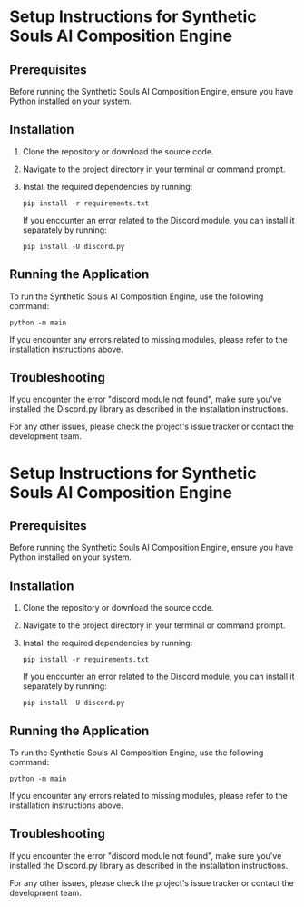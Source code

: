 # Setup Instructions for Synthetic Souls AI Composition Engine

## Prerequisites

Before running the Synthetic Souls AI Composition Engine, ensure you have Python installed on your system.

## Installation

1. Clone the repository or download the source code.

2. Navigate to the project directory in your terminal or command prompt.

3. Install the required dependencies by running:

   ```
   pip install -r requirements.txt
   ```

   If you encounter an error related to the Discord module, you can install it separately by running:

   ```
   pip install -U discord.py
   ```

## Running the Application

To run the Synthetic Souls AI Composition Engine, use the following command:

```
python -m main
```

If you encounter any errors related to missing modules, please refer to the installation instructions above.

## Troubleshooting

If you encounter the error "discord module not found", make sure you've installed the Discord.py library as described in the installation instructions.

For any other issues, please check the project's issue tracker or contact the development team.
# Setup Instructions for Synthetic Souls AI Composition Engine

## Prerequisites

Before running the Synthetic Souls AI Composition Engine, ensure you have Python installed on your system.

## Installation

1. Clone the repository or download the source code.

2. Navigate to the project directory in your terminal or command prompt.

3. Install the required dependencies by running:

   ```
   pip install -r requirements.txt
   ```

   If you encounter an error related to the Discord module, you can install it separately by running:

   ```
   pip install -U discord.py
   ```

## Running the Application

To run the Synthetic Souls AI Composition Engine, use the following command:

```
python -m main
```

If you encounter any errors related to missing modules, please refer to the installation instructions above.

## Troubleshooting

If you encounter the error "discord module not found", make sure you've installed the Discord.py library as described in the installation instructions.

For any other issues, please check the project's issue tracker or contact the development team.
